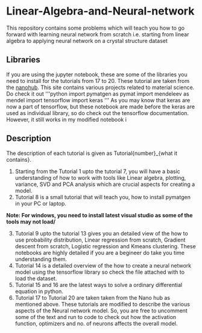 # Linear-Algebra-and-Neural-network
This repository contains some problems which will teach you how to go forward with learning neural network from scratch i.e. starting from linear algebra to applying neural network on a crystal structure dataset

## Libraries 
If you are using the jupyter notebook, these are some of the libraries you need to install for the tutorials from 17 to 20. These tutorial are taken from the [nanohub](https://nanohub.org/tools/mseml). This site contains various projects related to material science. Do check it out
'''python
import pymatgen as pymat
import mendeleev as mendel
import tensorflow
import keras
'''
As you may know that keras are now a part of tensorflow, but these notebook are made before the keras are used as individual library, so do check out the tensorflow documentation. However, it still works in my modified notebook
i
## Description
The description of each tutorial is given as Tutorial{number}_{what it contains}.

1. Starting from the Tutorial 1 upto the tutorial 7, you will have a basic understanding of how to work with tools like Linear algebra, plotting, variance, SVD and PCA analysis which are crucial aspects for creating a model.
2. Tutorial 8 is a small tutorial that will teach you, how to install pymatgen in your PC or laptop. 

<b> Note: For windows, you need to install latest visual studio as some of the tools may not load/</b>

3. Tutorial 9 upto the tutorial 13 gives you an detailed view of the how to use probability distribution, Linear regression from scratch, Gradient descent from scratch, Logistic regression and Kmeans clustering. 
These notebooks are highly detailed if you are a begineer do take you time understanding them.
4. Tutorial 14 is a detailed overview of the how to create a neural network model using the tensorflow library so check the file attached with to load the dataset.
5. Tutorial 15 and 16 are the latest ways to solve a ordinary differential equation in python.
6. Tutorial 17 to Tutorial 20 are taken taken from the Nano hub as mentioned above. These tutorials are modified to describe the various aspects of the Neural network model.
So, you are free to uncomment some of the text and run to code to check out how the activation function, optimizers and no. of neurons affects the overall model.



